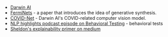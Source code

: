 - [Darwin AI](https://www.darwinai.com)
- [FermiNets](https://arxiv.org/pdf/1809.05989.pdf) - a paper that introduces the idea of generative synthesis.
- [COVID-Net](https://www.technologyreview.com/2020/03/24/950356/coronavirus-neural-network-can-help-spot-covid-19-in-chest-x-ray-pneumonia/) - Darwin AI's COVID-related computer vision model.
- [NLP highlights podcast episode on Behavioral Testing](https://soundcloud.com/nlp-highlights/114-behavioral-testing-of-nlp-models-with-marco-tulio-ribeiro) - behavioral tests
- [Sheldon's explainability primer on medium](https://medium.com/@sheldon.fernandez/dark-ai-and-the-promise-of-explainability-part-i-a6b35009a88c)
